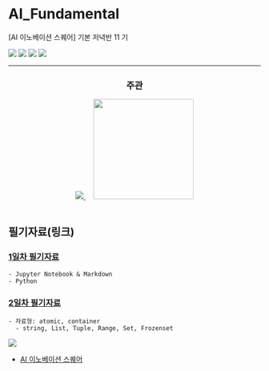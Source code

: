 # AI_Fundamental
[AI 이노베이션 스퀘어] 기본 저녁반 11 기

<img src='imgs/기본.png' />

<img src='imgs/과정.png' />

<img src='imgs/table.png' />
<img src='imgs/주관.png' />

---
<div align="center">
  <h2 style='font-weight: bold; font-size:18px;'>주관</h2>
  <a href='https://www.msit.go.kr/web/main/main.do'>
    <img src='imgs/logo_MSICT.png'/>
  </a>
  &nbsp;&nbsp;&nbsp;
  <a href='https://ai.koipa.or.kr/'>
    <img src='imgs/logo_IPA.png' width="200" hegiht="50" />
  </a>
</div>
<br/>


## 필기자료(링크)
 
### [1일차 필기자료](https://github.com/hysKim1/AI_Fundamental/blob/master/200701_11%EA%B8%B0_%EA%B8%B0%EB%B3%B8%EC%A0%80%EB%85%81%EB%B0%98_%ED%95%84%EA%B8%B01.ipynb)
    - Jupyter Notebook & Markdown
    - Python
    
### [2일차 필기자료](https://github.com/hysKim1/AI_Fundamental/blob/master/200702_11%EA%B8%B0_%EA%B8%B0%EB%B3%B8%EC%A0%80%EB%85%81%EB%B0%98_%ED%95%84%EA%B8%B0.ipynb)
    - 자료형: atomic, container
      - string, List, Tuple, Range, Set, Frozenset
    

<img src='imgs/주관.png' />

- [AI 이노베이션 스퀘어](https://ai.koipa.or.kr/)
